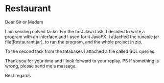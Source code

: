 # Restaurant

Dear Sir or Madam


I am sending solved tasks.
For the first Java task, I decided to write a program with an interface and I used for it JavaFX.
I attached the runable jar file(Restaurant.jar), to run the program, and the whole project in zip.

To the second task from the tatabases i attached a file called SQL queries.

Thank you for your time and I look forward to your replay.
PS If something is wrong, please send me a massage.

Best regards
